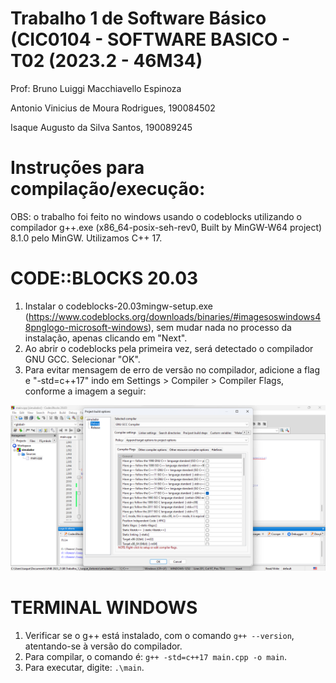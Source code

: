 # Trabalho 1 de Software Básico (CIC0104 - SOFTWARE BASICO - T02 (2023.2 - 46M34)
Prof: Bruno Luiggi Macchiavello Espinoza

Antonio Vinicius de Moura Rodrigues, 190084502

Isaque Augusto da Silva Santos, 190089245

# Instruções para compilação/execução:
OBS: o trabalho foi feito no windows usando o codeblocks utilizando o compilador g++.exe (x86_64-posix-seh-rev0, Built by MinGW-W64 project) 8.1.0 pelo MinGW.
Utilizamos C++ 17.

# CODE::BLOCKS 20.03
1. Instalar o codeblocks-20.03mingw-setup.exe (https://www.codeblocks.org/downloads/binaries/#imagesoswindows48pnglogo-microsoft-windows), sem mudar nada no processo da instalação, apenas clicando em "Next".
2. Ao abrir o codeblocks pela primeira vez, será detectado o compilador GNU GCC. Selecionar "OK".
3. Para evitar mensagem de erro de versão no compilador, adicione a flag e "-std=c++17" indo em Settings > Compiler > Compiler Flags, conforme a imagem a seguir:

![alt text](https://github.com/seraphritt/Trab_1_SB/blob/main/assets/Compiler_settings_2.png?raw=true)
# TERMINAL WINDOWS
1. Verificar se o g++ está instalado, com o comando ``g++ --version``, atentando-se à versão do compilador.
2. Para compilar, o comando é: ``g++ -std=c++17 main.cpp -o main``.
3. Para executar, digite: ``.\main``.
